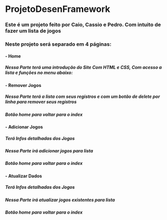 # ProjetoDesenFramework


### **Este é um projeto feito por Caio, Cassio e Pedro. Com intuito de fazer um lista de jogos**


### Neste projeto será separado em 4 páginas:

#### - **Home**
##### Nessa Parte terá uma introdução do Site Com HTML e CSS, Com acesso a lista e funções no menu abaixo:


#### - **Remover Jogos**
#####    Nessa Parte terá a lista com seus registros e com um botão de delete por linha para remover seus registros
#####    Botão home para voltar para o index

#### - **Adicionar Jogos**
#####    Terá Infos detalhadas dos Jogos
#####    Nessa Parte irá adicionar jogos para lista 
#####    Botão home para voltar para o index

#### - **Atualizar Dados**
#####    Terá Infos detalhadas dos Jogos
#####    Nessa Parte irá atualizar jogos existentes para lista
#####    Botão home para voltar para o index




